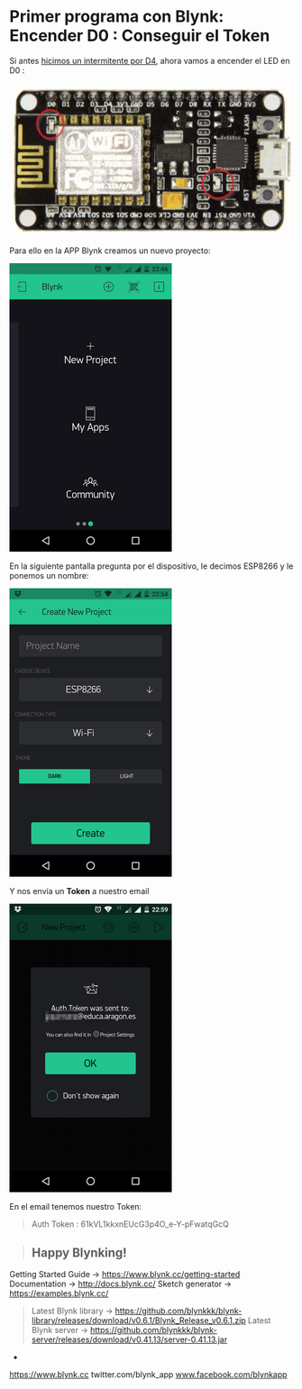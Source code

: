 # Primer programa con Blynk: Encender D0 : Conseguir el Token

Si antes [hicimos un intermitente por D4](https://catedu.github.io/Rover-arduino/capitulo-dos/intermitente.html), ahora vamos a encender el LED en D0 :

![](/assets/led.jpg)

Para ello en la APP Blynk creamos un nuevo proyecto:

![](/assets/Blynk5.png)

En la siguiente pantalla pregunta por el dispositivo, le decimos ESP8266 y le ponemos un nombre:

![](/assets/Blynk6.png)

Y nos envía un **Token** a nuestro email

![](/assets/Blynk7.png)

En el email tenemos nuestro Token:

>Auth Token : 61kVL1kkxnEUcG3p4O_e-Y-pFwatqGcQ

>Happy Blynking!
>-
Getting Started Guide -> https://www.blynk.cc/getting-started
Documentation -> http://docs.blynk.cc/
Sketch generator -> https://examples.blynk.cc/

>Latest Blynk library -> https://github.com/blynkkk/blynk-library/releases/download/v0.6.1/Blynk_Release_v0.6.1.zip
Latest Blynk server -> https://github.com/blynkkk/blynk-server/releases/download/v0.41.13/server-0.41.13.jar
-
https://www.blynk.cc
twitter.com/blynk_app
www.facebook.com/blynkapp
>
